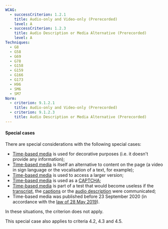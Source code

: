 ```yaml
---
WCAG:
  - successCriterion: 1.2.1
    title: Audio-only and Video-only (Prerecorded)
    level: A
  - successCriterion: 1.2.3
    title: Audio Description or Media Alternative (Prerecorded)
    level: A
Techniques:
  - G8
  - G58
  - G69
  - G78
  - G158
  - G159
  - G166
  - G173
  - H96
  - SM6
  - SM7
Norm:
  - criterion: 9.1.2.1
    title: Audio-only and Video-only (Prerecorded)
  - criterion: 9.1.2.3
    title: Audio Description or Media Alternative (Prerecorded)
---
```


#### Special cases

There are special considerations with the following special cases:

- [Time-based media](#time-based-media-audio-video-and-synchronised) is used for decorative purposes (i.e. it doesn't provide any information);
- [Time-based media](#time-based-media-audio-video-and-synchronised) is itself an alternative to content on the page (a video in sign language or the vocalisation of a text, for example);
- [Time-based media](#time-based-media-audio-video-and-synchronised) is used to access a larger version;
- [Time-based media](#time-based-media-audio-video-and-synchronised) is used as a [CAPTCHA](#captcha);
- [Time-based media](#time-based-media-audio-video-and-synchronised) is part of a test that would become useless if the [transcript](#transcript-time-based-media), the [captions](#captions-media-object) or the [audio description](#synchronised-audio-description-time-based-media) were communicated;
- Time-based media was published before 23 September 2020 (in accordance with the [law of 28 May 2019](http://legilux.public.lu/eli/etat/leg/loi/2019/05/28/a373/jo)).

In these situations, the criterion does not apply.

This special case also applies to criteria 4.2, 4.3 and 4.5.
